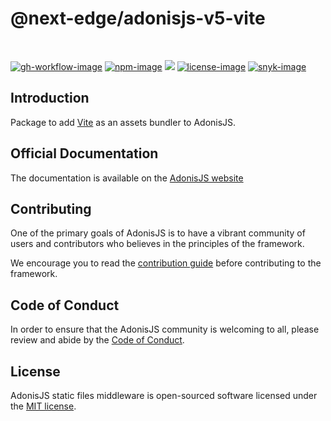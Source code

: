 # @next-edge/adonisjs-v5-vite

<br />

[![gh-workflow-image]][gh-workflow-url] [![npm-image]][npm-url] ![][typescript-image] [![license-image]][license-url] [![snyk-image]][snyk-url]

## Introduction
Package to add [Vite](https://vitejs.dev/) as an assets bundler to AdonisJS.

## Official Documentation
The documentation is available on the [AdonisJS website](https://docs.adonisjs.com/guides/assets-bundlers/vite)

## Contributing
One of the primary goals of AdonisJS is to have a vibrant community of users and contributors who believes in the principles of the framework.

We encourage you to read the [contribution guide](https://github.com/adonisjs/.github/blob/main/docs/CONTRIBUTING.md) before contributing to the framework.

## Code of Conduct
In order to ensure that the AdonisJS community is welcoming to all, please review and abide by the [Code of Conduct](https://github.com/adonisjs/.github/blob/main/docs/CODE_OF_CONDUCT.md).

## License
AdonisJS static files middleware is open-sourced software licensed under the [MIT license](LICENSE.md).

[gh-workflow-image]: https://img.shields.io/github/actions/workflow/status/adonisjs/vite/test.yml?style=for-the-badge
[gh-workflow-url]: https://github.com/adonisjs/vite/actions/workflows/test.yml "Github action"

[npm-image]: https://img.shields.io/npm/v/@adonisjs/vite/latest.svg?style=for-the-badge&logo=npm
[npm-url]: https://www.npmjs.com/package/@adonisjs/vite/v/latest "npm"

[typescript-image]: https://img.shields.io/badge/Typescript-294E80.svg?style=for-the-badge&logo=typescript

[license-url]: LICENSE.md
[license-image]: https://img.shields.io/github/license/adonisjs/vite?style=for-the-badge

[snyk-image]: https://img.shields.io/snyk/vulnerabilities/github/adonisjs/vite?label=Snyk%20Vulnerabilities&style=for-the-badge
[snyk-url]: https://snyk.io/test/github/adonisjs/vite?targetFile=package.json "snyk"
